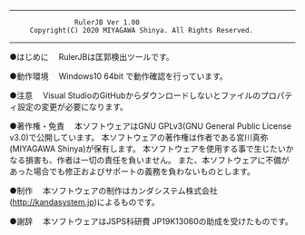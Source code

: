 ----------------------------------------------------------------------
                    RulerJB Ver 1.00
         Copyright(C) 2020 MIYAGAWA Shinya. All Rights Reserved.
----------------------------------------------------------------------

●はじめに
　RulerJBは匡郭検出ツールです。

●動作環境
　Windows10 64bit で動作確認を行っています。

●注意
　Visual StudioのGitHubからダウンロードしないとファイルのプロパティ設定の変更が必要になります。

●著作権・免責
　本ソフトウェアはGNU GPLv3(GNU General Public License v3.0)で公開しています。
本ソフトウェアの著作権は作者である宮川真弥(MIYAGAWA Shinya)が保有します。
本ソフトウェアを使用する事で生じたいかなる損害も、作者は一切の責任を負いません。
また、本ソフトウェアに不備があった場合でも修正およびサポートの義務を負わないものとします。

●制作
　本ソフトウェアの制作はカンダシステム株式会社(http://kandasystem.jp)によるものです。

●謝辞
　本ソフトウェアはJSPS科研費 JP19K13060の助成を受けたものです。

